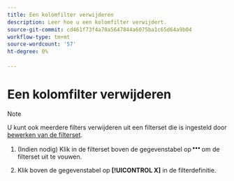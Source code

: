 ```yaml
---
title: Een kolomfilter verwijderen
description: Leer hoe u een kolomfilter verwijdert.
source-git-commit: cd461f73f4a70a5647844a6075ba1c65d64a9b04
workflow-type: tm+mt
source-wordcount: '57'
ht-degree: 0%

---
```


# Een kolomfilter verwijderen

>[!NOTE]
>
>U kunt ook meerdere filters verwijderen uit een filterset die is ingesteld door [bewerken van de filterset](/help/search-social-commerce/common-tasks/data-views/ad-hoc-settings/column-filter-edit.md).

1. (Indien nodig) Klik in de filterset boven de gegevenstabel op ![Meer](/help/search-social-commerce/assets/more-filters.png "Meer") om de filterset uit te vouwen.

1. Klik boven de gegevenstabel op **[!UICONTROL X]** in de filterdefinitie.
